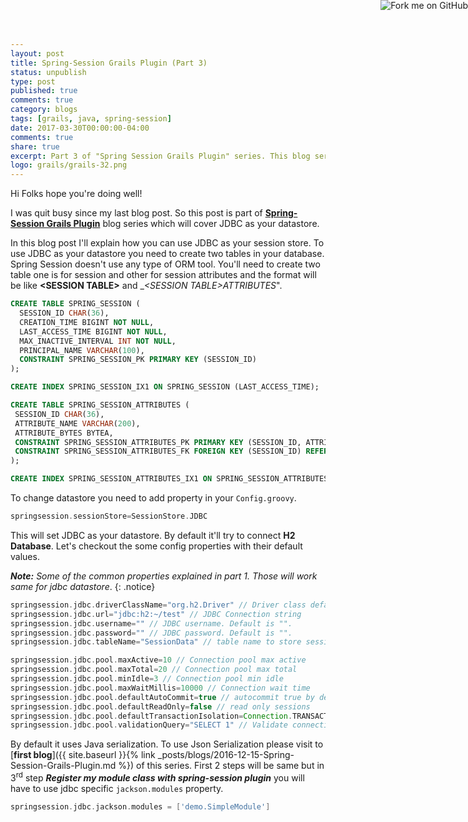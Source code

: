 ```yaml
---
layout: post
title: Spring-Session Grails Plugin (Part 3)
status: unpublish
type: post
published: true
comments: true
category: blogs
tags: [grails, java, spring-session]
date: 2017-03-30T00:00:00-04:00
comments: true
share: true
excerpt: Part 3 of "Spring Session Grails Plugin" series. This blog series will cover JDBC Data store.
logo: grails/grails-32.png
---
```

<a href="https://github.com/jeetmp3/spring-session" target="_blank"><img style="position: absolute; top: 0; right: 0; border: 0;" src="https://camo.githubusercontent.com/e7bbb0521b397edbd5fe43e7f760759336b5e05f/68747470733a2f2f73332e616d617a6f6e6177732e636f6d2f6769746875622f726962626f6e732f666f726b6d655f72696768745f677265656e5f3030373230302e706e67" alt="Fork me on GitHub" data-canonical-src="https://s3.amazonaws.com/github/ribbons/forkme_right_green_007200.png"></a>

Hi Folks hope you're doing well!

I was quit busy since my last blog post. So this post is part of <a href="{{ site.baseurl }}/search/Spring-Session" target="_blank">__Spring-Session Grails Plugin__</a> blog series which will cover JDBC as your datastore. 

In this blog post I'll explain how you can use JDBC as your session store. To use JDBC as your datastore you need to create two tables in your database. Spring Session doesn't use any type of ORM tool. You'll need to create two table one is for session and other for session attributes and the format will be like __&lt;SESSION TABLE&gt;__ and __&lt;SESSION TABLE&gt;_ATTRIBUTES__".

```sql
CREATE TABLE SPRING_SESSION (
  SESSION_ID CHAR(36),
  CREATION_TIME BIGINT NOT NULL,
  LAST_ACCESS_TIME BIGINT NOT NULL,
  MAX_INACTIVE_INTERVAL INT NOT NULL,
  PRINCIPAL_NAME VARCHAR(100),
  CONSTRAINT SPRING_SESSION_PK PRIMARY KEY (SESSION_ID)
);

CREATE INDEX SPRING_SESSION_IX1 ON SPRING_SESSION (LAST_ACCESS_TIME);

CREATE TABLE SPRING_SESSION_ATTRIBUTES (
 SESSION_ID CHAR(36),
 ATTRIBUTE_NAME VARCHAR(200),
 ATTRIBUTE_BYTES BYTEA,
 CONSTRAINT SPRING_SESSION_ATTRIBUTES_PK PRIMARY KEY (SESSION_ID, ATTRIBUTE_NAME),
 CONSTRAINT SPRING_SESSION_ATTRIBUTES_FK FOREIGN KEY (SESSION_ID) REFERENCES SPRING_SESSION(SESSION_ID) ON DELETE CASCADE
);

CREATE INDEX SPRING_SESSION_ATTRIBUTES_IX1 ON SPRING_SESSION_ATTRIBUTES (SESSION_ID);
```
To change datastore you need to add property in your `Config.groovy`.

```groovy
springsession.sessionStore=SessionStore.JDBC
```

This will set JDBC as your datastore. By default it'll try to connect __H2 Database__. Let's checkout the some config properties with their default values.

***Note:*** *Some of the common properties explained in part 1. Those will work same for jdbc datastore*.
{: .notice}

```groovy
springsession.jdbc.driverClassName="org.h2.Driver" // Driver class default is H2 driver
springsession.jdbc.url="jdbc:h2:~/test" // JDBC Connection string
springsession.jdbc.username="" // JDBC username. Default is "".
springsession.jdbc.password="" // JDBC password. Default is "".
springsession.jdbc.tableName="SessionData" // table name to store sessions

springsession.jdbc.pool.maxActive=10 // Connection pool max active
springsession.jdbc.pool.maxTotal=20 // Connection pool max total
springsession.jdbc.pool.minIdle=3 // Connection pool min idle
springsession.jdbc.pool.maxWaitMillis=10000 // Connection wait time
springsession.jdbc.pool.defaultAutoCommit=true // autocommit true by default
springsession.jdbc.pool.defaultReadOnly=false // read only sessions
springsession.jdbc.pool.defaultTransactionIsolation=Connection.TRANSACTION_READ_COMMITTED // transaction isolation  
springsession.jdbc.pool.validationQuery="SELECT 1" // Validate connection query  
```

By default it uses Java serialization. To use Json Serialization please visit to [__first blog__]({{ site.baseurl }}{% link _posts/blogs/2016-12-15-Spring-Session-Grails-Plugin.md %}) of this series. First 2 steps will be same but in 3<sup>rd</sup> step __*Register my module class with spring-session plugin*__ you will have to use jdbc specific `jackson.modules` property.

```groovy
springsession.jdbc.jackson.modules = ['demo.SimpleModule']
```